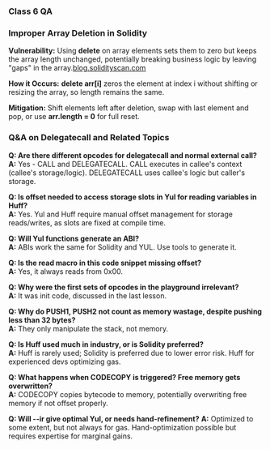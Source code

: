 ### Class 6 QA

### Improper Array Deletion in Solidity

**Vulnerability:** Using **delete** on array elements sets them to zero but keeps the array length unchanged, potentially breaking business logic by leaving "gaps" in the array.[blog.solidityscan.com](https://blog.solidityscan.com/improper-array-deletion-82672eed8e8d?gi=351cc84998dd)

**How it Occurs:** **delete arr[i]** zeros the element at index i without shifting or resizing the array, so length remains the same.<br/>

**Mitigation:** Shift elements left after deletion, swap with last element and pop, or use **arr.length = 0** for full reset.

### Q&A on Delegatecall and Related Topics

**Q: Are there different opcodes for delegatecall and normal external call?**<br/>
**A:** Yes - CALL and DELEGATECALL. CALL executes in callee's context (callee's storage/logic). DELEGATECALL uses callee's logic but caller's storage.

**Q: Is offset needed to access storage slots in Yul for reading variables in Huff?**<br/>
**A:** Yes. Yul and Huff require manual offset management for storage reads/writes, as slots are fixed at compile time.

**Q: Will Yul functions generate an ABI?**<br/>
**A:** ABIs work the same for Solidity and YUL. Use tools to generate it.

**Q: Is the read macro in this code snippet missing offset?**<br/>
**A:** Yes, it always reads from 0x00.

**Q: Why were the first sets of opcodes in the playground irrelevant?**<br/>
**A:** It was init code, discussed in the last lesson.

**Q: Why do PUSH1, PUSH2 not count as memory wastage, despite pushing less than 32 bytes?**<br/>
**A:** They only manipulate the stack, not memory.

**Q: Is Huff used much in industry, or is Solidity preferred?**<br/>
**A:** Huff is rarely used; Solidity is preferred due to lower error risk. Huff for experienced devs optimizing gas.

**Q: What happens when CODECOPY is triggered? Free memory gets overwritten?**<br/>
**A:** CODECOPY copies bytecode to memory, potentially overwriting free memory if not offset properly.

**Q: Will --ir give optimal Yul, or needs hand-refinement?**
**A:** Optimized to some extent, but not always for gas. Hand-optimization possible but requires expertise for marginal gains.
